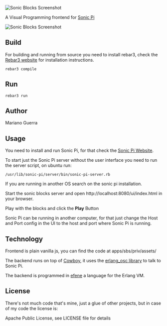 ![Sonic Blocks Screenshot](https://raw.githubusercontent.com/marianoguerra/sonic-blocks/master/apps/sbs/priv/assets/img/sonic-pi-blocks.png)

A Visual Programming frontend for [Sonic Pi](http://http://sonic-pi.net/)

![Sonic Blocks Screenshot](https://raw.githubusercontent.com/marianoguerra/sonic-blocks/master/apps/sbs/priv/assets/img/sonic-blocks-screenshot.png)

Build
-----

For building and running from source you need to install rebar3, check the
[Rebar3 website](http://rebar3.org) for installation instructions.

    rebar3 compile

Run
---

    rebar3 run

Author
------

Mariano Guerra

Usage
-----

You need to install and run Sonic Pi, for that check the [Sonic Pi Website](http://sonic-pi.net/).

To start just the Sonic Pi server without the user interface you need to run
the server script, on ubuntu run:

    /usr/lib/sonic-pi/server/bin/sonic-pi-server.rb

If you are running in another OS search on the sonic pi installation.

Start the sonic blocks server and open http://localhost:8080/ui/index.html in your browser.

Play with the blocks and click the **Play** Button

Sonic Pi can be running in another computer, for that just change the Host and
Port config in the UI to the host and port where Sonic Pi is running.

Technology
----------

Frontend is plain vanilla js, you can find the code at apps/sbs/priv/assets/

The backend runs on top of [Cowboy](https://github.com/ninenines/cowboy), it
uses the [erlang\_osc library](https://hex.pm/packages/erlang_osc) to talk to
Sonic Pi.

The backend is programmed in [efene](http://efene.org) a language for the Erlang VM.

License
-------

There's not much code that's mine, just a glue of other projects, but in case
of my code the license is:

Apache Public License, see LICENSE file for details

